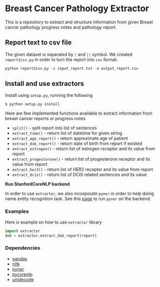 # Breast Cancer Pathology Extractor

This is a repository to extract and structure information
from given Breast cancer pathology progress notes and
pathology report.


## Report text to csv file

The given dataset is separated by `|` and `||` symbol. We created `report2csv.py`
in order to turn the report into `csv` format.

```python
python report2csv.py -i input_report.txt -o output_report.csv
```


## Install and use extractors

Install using `setup.py`, running the following

```
$ python setup.py install
```

Here are few implemented functions available to extract information
from breast cancer reports or progress notes

- `split()` - split report into list of sentences
- `extract_time()` - return list of datetime for given string
- `extract_age_report()` - return approximate age of patient
- `extract_dob_report()` - return date of birth from report if existed
- `extract_estrogen()` - return list of estrogen receptor and its value from report
- `extract_progesterone()` - return list of progesterone receptor and its value from report
- `extract_her2()` - return list of HER2 receptor and its value from report
- `extract_dcis()` - return list of DCIS related sentences and its value

**Run StanfordCoreNLP backend**

In order to use `extractor`, we also incorporate `pyner` in order to help
doing name entity recognition task. See this [page](docs/stanford_nlp.md) to
run `pyner` on the backend.


### Examples

Here is example on how to use `extractor` library

```python
import extractor
dob = extractor.extract_dob_report(report)
```


### Dependencies

- [pandas](http://pandas.pydata.org/)
- [nltk](http://www.nltk.org/)
- [pyner](https://github.com/dat/pyner)
- [pycorenlp](https://github.com/smilli/py-corenlp)
- [unidecode](https://pypi.python.org/pypi/Unidecode)
